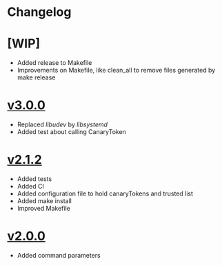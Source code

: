 # Changelog

# [WIP]

* Added release to Makefile
* Improvements on Makefile, like clean_all to remove files generated by make release

# [v3.0.0](2023-09-08)

* Replaced *libudev* by *libsystemd* 
* Added test about calling CanaryToken

# [v2.1.2](2023-08-25)

* Added tests 
* Added CI
* Added configuration file to hold canaryTokens and trusted list
* Added make install
* Improved Makefile

# [v2.0.0](2023-07-09)

* Added command parameters 

